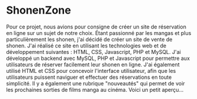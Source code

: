 # ShonenZone
Pour ce projet, nous avions pour consigne de créer un site de réservation en ligne sur un sujet de notre choix. Étant passionné par les mangas et plus particulièrement les shonen, j'ai décidé de créer un site de vente de shonen.
J'ai réalisé ce site en utilisant les technologies web et de développement suivantes : HTML, CSS, Javascript, PHP et MySQL. J'ai développé un backend avec MySQL, PHP et Javascript pour permettre aux utilisateurs de réserver facilement leur shonen en ligne. J'ai également utilisé HTML et CSS pour concevoir l'interface utilisateur, afin que les utilisateurs puissent naviguer et effectuer des réservations en toute simplicité. Il y a également une rubrique "nouveautés" qui permet de voir les prochaines sorties de films manga au cinéma. Voici un petit aperçu...
